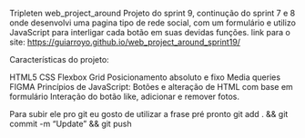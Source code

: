 Tripleten web_project_around
Projeto do sprint 9, continução do sprint 7 e 8 onde desenvolvi uma pagina tipo de rede social, com um formulário e utilizo JavaScript para interligar cada botão em suas devidas funções.
link para o site: https://guiarroyo.github.io/web_project_around_sprint19/

Características do projeto:

HTML5 
CSS
Flexbox
Grid
Posicionamento absoluto e fixo
Media queries
FIGMA
Princípios de JavaScript: Botões e alteração de HTML com base em formulário
Interação do botão like, adicionar e remover fotos.

Para subir ele pro git eu gosto de utilizar a frase pré pronto
git add . && git commit -m “Update” && git push
